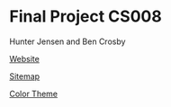 # Final Project CS008

Hunter Jensen and Ben Crosby

[Website](https://hjensen3.w3.uvm.edu/cs008/final/index.php)

[Sitemap](https://hjensen3.w3.uvm.edu/cs008/final/sitemap.php)

[Color Theme](http://www.color-hex.com/color-palette/10911)





